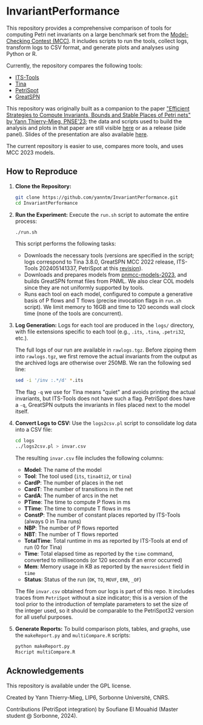 # InvariantPerformance

This repository provides a comprehensive comparison of tools for computing Petri net invariants on a large benchmark set from the [Model-Checking Contest (MCC)](https://mcc.lip6.fr). It includes scripts to run the tools, collect logs, transform logs to CSV format, and generate plots and analyses using Python or R.

Currently, the repository compares the following tools:
* [ITS-Tools](https://github.com/lip6/ITSTools)
* [Tina](https://projects.laas.fr/tina/index.php)
* [PetriSpot](https://github.com/yanntm/PetriSpot)
* [GreatSPN](https://github.com/greatspn/SOURCES)

This repository was originally built as a companion to the paper ["Efficient Strategies to Compute Invariants, Bounds and Stable Places of Petri nets" by Yann Thierry-Mieg, PNSE'23](https://hal.science/hal-04142675); the data and scripts used to build the analysis and plots in that paper are still visible [here](https://github.com/yanntm/InvariantPerformance/tree/PNSE23) or as a release (side panel). Slides of the presentation are also available [here](https://github.com/yanntm/InvariantPerformance/blob/master/PNSE23_vfinal.pdf).

The current repository is easier to use, compares more tools, and uses MCC 2023 models.

## How to Reproduce

1. **Clone the Repository:**
   ```bash
   git clone https://github.com/yanntm/InvariantPerformance.git
   cd InvariantPerformance
   ```

2. **Run the Experiment:**
   Execute the `run.sh` script to automate the entire process:
   ```bash
   ./run.sh
   ```
   This script performs the following tasks:
   * Downloads the necessary tools (versions are specified in the script; logs correspond to Tina 3.8.0, GreatSPN MCC 2022 release, ITS-Tools 202405141337, PetriSpot at this [revision](https://github.com/yanntm/PetriSpot/commit/7b8898f36256cad5382452f03952d08db6605a42)).
   * Downloads and prepares models from [pnmcc-models-2023](https://github.com/yanntm/pnmcc-models-2023), and builds GreatSPN format files from PNML. We also clear COL models since they are not uniformly supported by tools.
   * Runs each tool on each model, configured to compute a generative basis of P flows and T flows (precise invocation flags in `run.sh` script). We limit memory to 16GB and time to 120 seconds wall clock time (none of the tools are concurrent).

3. **Log Generation:**
   Logs for each tool are produced in the `logs/` directory, with file extensions specific to each tool (e.g., `.its`, `.tina`, `.petri32`, etc.).

   The full logs of our run are available in `rawlogs.tgz`. Before zipping them into `rawlogs.tgz`, we first remove the actual invariants from the output as the archived logs are otherwise over 250MB. We ran the following sed line:
   ```bash
   sed -i '/inv :.*/d' *.its
   ```
   The flag `-q` we use for Tina means "quiet" and avoids printing the actual invariants, but ITS-Tools does not have such a flag. PetriSpot does have a `-q`, GreatSPN outputs the invariants in files placed next to the model itself.

4. **Convert Logs to CSV:**
   Use the `logs2csv.pl` script to consolidate log data into a CSV file:
   ```bash
   cd logs
   ../logs2csv.pl > invar.csv
   ```
   The resulting `invar.csv` file includes the following columns:
   * **Model**: The name of the model
   * **Tool**: The tool used (`its`, `tina4ti2`, or `tina`)
   * **CardP**: The number of places in the net
   * **CardT**: The number of transitions in the net
   * **CardA**: The number of arcs in the net
   * **PTime**: The time to compute P flows in ms
   * **TTime**: The time to compute T flows in ms
   * **ConstP**: The number of constant places reported by ITS-Tools (always 0 in Tina runs)
   * **NBP**: The number of P flows reported
   * **NBT**: The number of T flows reported
   * **TotalTime**: Total runtime in ms as reported by ITS-Tools at end of run (0 for Tina)
   * **Time**: Total elapsed time as reported by the `time` command, converted to milliseconds (or 120 seconds if an error occurred)
   * **Mem**: Memory usage in KB as reported by the `maxresident` field in `time`
   * **Status**: Status of the run (`OK`, `TO`, `MOVF`, `ERR`, `_OF`)

   The file `invar.csv` obtained from our logs is part of this repo. It includes traces from `PetriSpot` without a size indicator; this is a version of the tool prior to the introduction of template parameters to set the size of the integer used, so it should be comparable to the PetriSpot32 version for all useful purposes.

5. **Generate Reports:**
   To build comparison plots, tables, and graphs, use the `makeReport.py` and `multiCompare.R` scripts:
   ```bash
   python makeReport.py
   Rscript multiCompare.R
   ```

## Acknowledgements

This repository is available under the GPL license.

Created by Yann Thierry-Mieg, LIP6, Sorbonne Université, CNRS.

Contributions (PetriSpot integration) by Soufiane El Mouahid (Master student @ Sorbonne, 2024).

